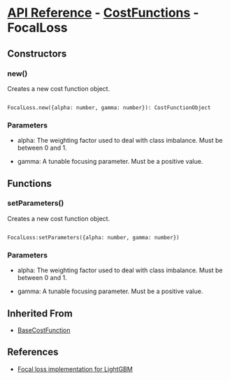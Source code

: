 # [API Reference](../../API.md) - [CostFunctions](../CostFunctions.md) - FocalLoss

## Constructors

### new()

Creates a new cost function object.

```

FocalLoss.new({alpha: number, gamma: number}): CostFunctionObject

```

### Parameters

* alpha: The weighting factor used to deal with class imbalance. Must be between 0 and 1.

* gamma: A tunable focusing parameter. Must be a positive value.

## Functions

### setParameters()

Creates a new cost function object.

```

FocalLoss:setParameters({alpha: number, gamma: number})

```

### Parameters

* alpha: The weighting factor used to deal with class imbalance. Must be between 0 and 1.

* gamma: A tunable focusing parameter. Must be a positive value.

## Inherited From

* [BaseCostFunction](BaseCostFunction.md)

## References

* [Focal loss implementation for LightGBM](https://maxhalford.github.io/blog/lightgbm-focal-loss/#:~:text=The%20following%20plot%20shows%20the,is%20convex%20in%20every%20case.)
